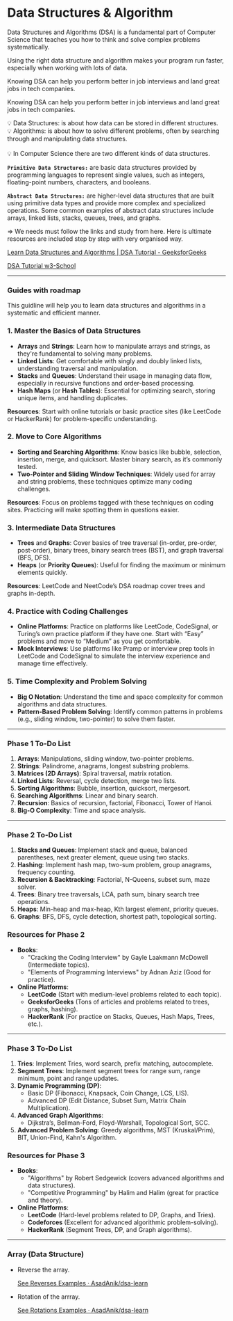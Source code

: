 # Data Structures & Algorithm

Data Structures and Algorithms (DSA) is a fundamental part of Computer Science that teaches you how to think and solve complex problems systematically.

Using the right data structure and algorithm makes your program run faster, especially when working with lots of data.

Knowing DSA can help you perform better in job interviews and land great jobs in tech companies.

Knowing DSA can help you perform better in job interviews and land great jobs in tech companies.

<aside>
💡 Data Structures: is about how data can be stored in different structures.

</aside>

<aside>
💡 Algorithms: is about how to solve different problems, often by       searching through and manipulating data structures.

</aside>

<br>

<aside>
💡 In Computer Science there are two different kinds of data structures.

**`Primitive Data Structures:`** are basic data structures provided by programming languages to represent single values, such as integers, floating-point numbers, characters, and booleans.

**`Abstract Data Structures:`** are higher-level data structures that are built using primitive data types and provide more complex and specialized operations. Some common examples of abstract data structures include arrays, linked lists, stacks, queues, trees, and graphs.

</aside>

⇒ We needs must follow the links and study from here. Here is ultimate resources are included step by step with very organised way.

[Learn Data Structures and Algorithms | DSA Tutorial - GeeksforGeeks](https://www.geeksforgeeks.org/learn-data-structures-and-algorithms-dsa-tutorial/?ref=lbp)

[DSA Tutorial w3-School](https://www.w3schools.com/dsa/index.php)

---

### Guides with roadmap
This guidline will help you to learn data structures and algorithms in a systematic and efficient manner.

### 1. **Master the Basics of Data Structures**

- **Arrays** and **Strings**: Learn how to manipulate arrays and strings, as they're fundamental to solving many problems.
- **Linked Lists**: Get comfortable with singly and doubly linked lists, understanding traversal and manipulation.
- **Stacks** and **Queues**: Understand their usage in managing data flow, especially in recursive functions and order-based processing.
- **Hash Maps** (or **Hash Tables**): Essential for optimizing search, storing unique items, and handling duplicates.

**Resources**: Start with online tutorials or basic practice sites (like LeetCode or HackerRank) for problem-specific understanding.

### 2. **Move to Core Algorithms**

- **Sorting and Searching Algorithms**: Know basics like bubble, selection, insertion, merge, and quicksort. Master binary search, as it’s commonly tested.
- **Two-Pointer and Sliding Window Techniques**: Widely used for array and string problems, these techniques optimize many coding challenges.

**Resources**: Focus on problems tagged with these techniques on coding sites. Practicing will make spotting them in questions easier.

### 3. **Intermediate Data Structures**

- **Trees** and **Graphs**: Cover basics of tree traversal (in-order, pre-order, post-order), binary trees, binary search trees (BST), and graph traversal (BFS, DFS).
- **Heaps** (or **Priority Queues**): Useful for finding the maximum or minimum elements quickly.

**Resources**: LeetCode and NeetCode’s DSA roadmap cover trees and graphs in-depth.

### 4. **Practice with Coding Challenges**

- **Online Platforms**: Practice on platforms like LeetCode, CodeSignal, or Turing’s own practice platform if they have one. Start with “Easy” problems and move to “Medium” as you get comfortable.
- **Mock Interviews**: Use platforms like Pramp or interview prep tools in LeetCode and CodeSignal to simulate the interview experience and manage time effectively.

### 5. **Time Complexity and Problem Solving**

- **Big O Notation**: Understand the time and space complexity for common algorithms and data structures.
- **Pattern-Based Problem Solving**: Identify common patterns in problems (e.g., sliding window, two-pointer) to solve them faster.

---

### **Phase 1 To-Do List**

1. **Arrays**: Manipulations, sliding window, two-pointer problems.
2. **Strings**: Palindrome, anagrams, longest substring problems.
3. **Matrices (2D Arrays)**: Spiral traversal, matrix rotation.
4. **Linked Lists**: Reversal, cycle detection, merge two lists.
5. **Sorting Algorithms**: Bubble, insertion, quicksort, mergesort.
6. **Searching Algorithms**: Linear and binary search.
7. **Recursion**: Basics of recursion, factorial, Fibonacci, Tower of Hanoi.
8. **Big-O Complexity**: Time and space analysis.

---

### **Phase 2 To-Do List**

1. **Stacks and Queues**: Implement stack and queue, balanced parentheses, next greater element, queue using two stacks.
2. **Hashing**: Implement hash map, two-sum problem, group anagrams, frequency counting.
3. **Recursion & Backtracking**: Factorial, N-Queens, subset sum, maze solver.
4. **Trees**: Binary tree traversals, LCA, path sum, binary search tree operations.
5. **Heaps**: Min-heap and max-heap, Kth largest element, priority queues.
6. **Graphs**: BFS, DFS, cycle detection, shortest path, topological sorting.

### **Resources for Phase 2**

- **Books**:
    - "Cracking the Coding Interview" by Gayle Laakmann McDowell (Intermediate topics).
    - "Elements of Programming Interviews" by Adnan Aziz (Good for practice).
- **Online Platforms**:
    - **LeetCode** (Start with medium-level problems related to each topic).
    - **GeeksforGeeks** (Tons of articles and problems related to trees, graphs, hashing).
    - **HackerRank** (For practice on Stacks, Queues, Hash Maps, Trees, etc.).

---

### **Phase 3 To-Do List**

1. **Tries**: Implement Tries, word search, prefix matching, autocomplete.
2. **Segment Trees**: Implement segment trees for range sum, range minimum, point and range updates.
3. **Dynamic Programming (DP)**:
    - Basic DP (Fibonacci, Knapsack, Coin Change, LCS, LIS).
    - Advanced DP (Edit Distance, Subset Sum, Matrix Chain Multiplication).
4. **Advanced Graph Algorithms**:
    - Dijkstra’s, Bellman-Ford, Floyd-Warshall, Topological Sort, SCC.
5. **Advanced Problem Solving**: Greedy algorithms, MST (Kruskal/Prim), BIT, Union-Find, Kahn's Algorithm.

### **Resources for Phase 3**

- **Books**:
    - "Algorithms" by Robert Sedgewick (covers advanced algorithms and data structures).
    - "Competitive Programming" by Halim and Halim (great for practice and theory).
- **Online Platforms**:
    - **LeetCode** (Hard-level problems related to DP, Graphs, and Tries).
    - **Codeforces** (Excellent for advanced algorithmic problem-solving).
    - **HackerRank** (Segment Trees, DP, and Graph algorithms).

---

### Array (Data Structure)

- Reverse the array.

    [See Reverses Examples · AsadAnik/dsa-learn](https://github.com/AsadAnik/dsa-learn/blob/main/dsa/Array/Array%40Reverse.js)
    
- Rotation of the arrray.
    
    [See Rotations Examples · AsadAnik/dsa-learn](https://github.com/AsadAnik/dsa-learn/blob/main/dsa/Array/Array%40Rotation.js)

